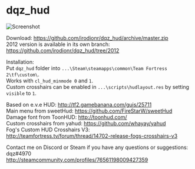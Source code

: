 # dqz_hud

![Screenshot](https://i.imgur.com/7fHRgTb.jpg)

Download: https://github.com/irodionr/dqz_hud/archive/master.zip  
2012 version is available in its own branch: https://github.com/irodionr/dqz_hud/tree/2012

Installation:  
Put `dqz_hud` folder into `...\Steam\steamapps\common\Team Fortress 2\tf\custom\`.  
Works with `cl_hud_minmode 0` and `1`.  
Custom crosshairs can be enabled in `...\scripts\hudlayout.res` by setting `visible` to `1`.

Based on e.v.e HUD: http://tf2.gamebanana.com/guis/25711  
Main menu from sweetHud: https://github.com/FireStarW/sweetHud  
Damage font from ToonHUD: http://toonhud.com/  
Custom crosshairs from yahud: https://github.com/whayay/yahud  
Fog's Custom HUD Crosshairs V3: http://teamfortress.tv/forum/thread/14702-release-fogs-crosshairs-v3  

Contact me on Discord or Steam if you have any questions or suggestions:  
dqz#4970  
http://steamcommunity.com/profiles/76561198009427359
